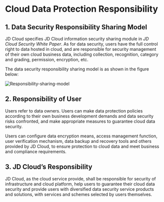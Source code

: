 # Cloud Data Protection Responsibility
## 1. Data Security Responsibility Sharing Model
JD Cloud specifies JD Cloud information security sharing module in *JD Cloud Security White Paper*. As for data security, users have the full control right to data hosted in cloud, and are responsible for security management of their own cloud business data, including collection, recognition, category and grading, permission, encryption, etc.

The data security responsibility sharing model is as shown in the figure below:

![Responsibility-sharing-model](https://user-images.githubusercontent.com/51605713/59265456-f28f8680-8c77-11e9-976c-75f173f554b3.jpg)

## 2. Responsibility of User
Users refer to data owners. Users can make data protection policies according to their own business development demands and data security risks confronted, and make appropriate measures to guarantee cloud data security.

Users can configure data encryption means, access management function, user verification mechanism, data backup and recovery tools and others provided by JD Cloud, to ensure protection to cloud data and meet business and compliance requirements.
## 3. JD Cloud’s Responsibility
JD Cloud, as the cloud service provide, shall be responsible for security of infrastructure and cloud platform, help users to guarantee their cloud data security and provide users with diversified data security service products and solutions, with services and schemes selected by users themselves.
